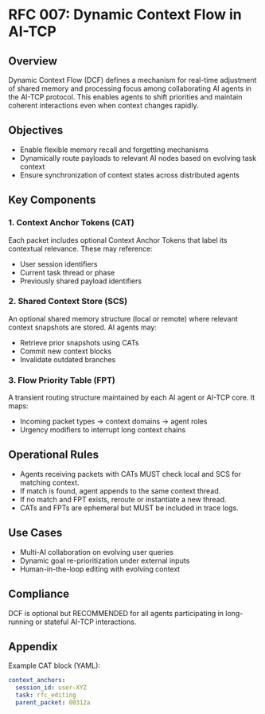 # RFC 007: Dynamic Context Flow in AI-TCP

## Overview

Dynamic Context Flow (DCF) defines a mechanism for real-time adjustment of shared memory and processing focus among collaborating AI agents in the AI-TCP protocol. This enables agents to shift priorities and maintain coherent interactions even when context changes rapidly.

## Objectives

- Enable flexible memory recall and forgetting mechanisms
- Dynamically route payloads to relevant AI nodes based on evolving task context
- Ensure synchronization of context states across distributed agents

## Key Components

### 1. Context Anchor Tokens (CAT)

Each packet includes optional Context Anchor Tokens that label its contextual relevance. These may reference:
- User session identifiers
- Current task thread or phase
- Previously shared payload identifiers

### 2. Shared Context Store (SCS)

An optional shared memory structure (local or remote) where relevant context snapshots are stored. AI agents may:
- Retrieve prior snapshots using CATs
- Commit new context blocks
- Invalidate outdated branches

### 3. Flow Priority Table (FPT)

A transient routing structure maintained by each AI agent or AI-TCP core. It maps:
- Incoming packet types → context domains → agent roles
- Urgency modifiers to interrupt long context chains

## Operational Rules

- Agents receiving packets with CATs MUST check local and SCS for matching context.
- If match is found, agent appends to the same context thread.
- If no match and FPT exists, reroute or instantiate a new thread.
- CATs and FPTs are ephemeral but MUST be included in trace logs.

## Use Cases

- Multi-AI collaboration on evolving user queries
- Dynamic goal re-prioritization under external inputs
- Human-in-the-loop editing with evolving context

## Compliance

DCF is optional but RECOMMENDED for all agents participating in long-running or stateful AI-TCP interactions.

## Appendix

Example CAT block (YAML):
```yaml
context_anchors:
  session_id: user-XYZ
  task: rfc_editing
  parent_packet: 00312a
```
